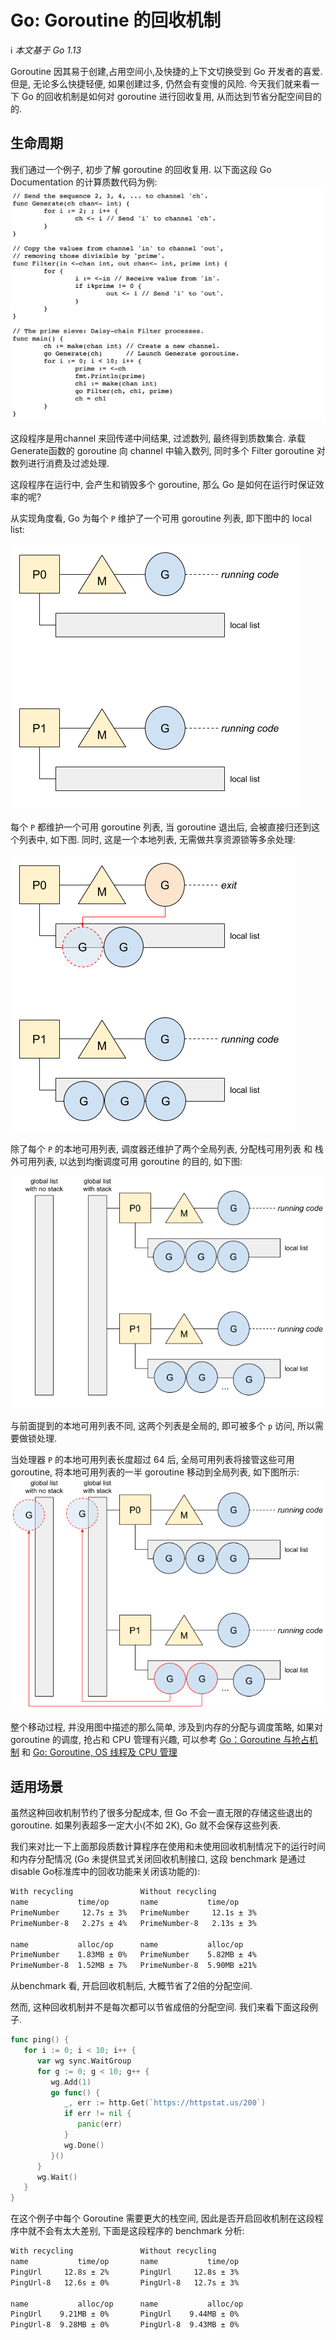 # Go: Goroutine 的回收机制

ℹ️ *本文基于 Go 1.13*

Goroutine 因其易于创建,占用空间小,及快捷的上下文切换受到 Go 开发者的喜爱. 但是, 无论多么快捷轻便, 如果创建过多, 仍然会有变慢的风险. 今天我们就来看一下 Go 的回收机制是如何对 goroutine 进行回收复用, 从而达到节省分配空间目的的.

## 生命周期
我们通过一个例子, 初步了解 goroutine 的回收复用. 以下面这段 Go Documentation 的计算质数代码为例: 
![](../img/goroutineRecycle-01.png)

这段程序是用channel 来回传递中间结果, 过滤数列, 最终得到质数集合. 承载 Generate函数的 goroutine 向 channel 中输入数列, 同时多个 Filter goroutine 对数列进行消费及过滤处理.

这段程序在运行中, 会产生和销毁多个 goroutine, 那么 Go 是如何在运行时保证效率的呢? 

从实现角度看, Go 为每个 `P` 维护了一个可用 goroutine 列表, 即下图中的 local list: 

![](../img/goroutineRecycle-02.png)

每个 `P` 都维护一个可用 goroutine 列表, 当 goroutine 退出后, 会被直接归还到这个列表中, 如下图. 同时, 这是一个本地列表, 无需做共享资源锁等多余处理: 

![](../img/goroutineRecycle-03.png)

除了每个 `P` 的本地可用列表, 调度器还维护了两个全局列表, 分配栈可用列表 和 栈外可用列表, 以达到均衡调度可用 goroutine 的目的, 如下图: 

![](../img/goroutineRecycle-04.png)

与前面提到的本地可用列表不同, 这两个列表是全局的, 即可被多个 `p` 访问, 所以需要做锁处理. 

当处理器 `P` 的本地可用列表长度超过 64 后, 全局可用列表将接管这些可用 goroutine, 将本地可用列表的一半 goroutine 移动到全局列表, 如下图所示: 
![](../img/goroutineRecycle-05.png)

整个移动过程, 并没用图中描述的那么简单, 涉及到内存的分配与调度策略, 如果对goroutine 的调度, 抢占和 CPU 管理有兴趣, 可以参考 [Go：Goroutine 与抢占机制](Go-Goroutine-and-Preemption.md) 和 [Go: Goroutine, OS 线程及 CPU 管理](Go-Goroutine-OS-Thread-and-CPU-Management.md)

## 适用场景
虽然这种回收机制节约了很多分配成本, 但 Go 不会一直无限的存储这些退出的 goroutine. 如果列表超多一定大小(不如 2K), Go 就不会保存这些列表. 

我们来对比一下上面那段质数计算程序在使用和未使用回收机制情况下的运行时间和内存分配情况 (Go 未提供显式关闭回收机制接口, 这段 benchmark 是通过disable Go标准库中的回收功能来关闭该功能的): 

```bash
With recycling               Without recycling
name           time/op       name           time/op
PrimeNumber     12.7s ± 3%   PrimeNumber     12.1s ± 3%
PrimeNumber-8   2.27s ± 4%   PrimeNumber-8   2.13s ± 3%

name           alloc/op      name           alloc/op
PrimeNumber    1.83MB ± 0%   PrimeNumber    5.82MB ± 4%
PrimeNumber-8  1.52MB ± 7%   PrimeNumber-8  5.90MB ±21%
```

从benchmark 看, 开启回收机制后, 大概节省了2倍的分配空间.

然而, 这种回收机制并不是每次都可以节省成倍的分配空间. 我们来看下面这段例子. 
```go
func ping() {
   for i := 0; i < 10; i++ {
      var wg sync.WaitGroup
      for g := 0; g < 10; g++ {
         wg.Add(1)
         go func() {
            _, err := http.Get(`https://httpstat.us/200`)
            if err != nil {
               panic(err)
            }
            wg.Done()
         }()
      }
      wg.Wait()
   }
}
```

在这个例子中每个 Goroutine 需要更大的栈空间, 因此是否开启回收机制在这段程序中就不会有太大差别, 下面是这段程序的 benchmark 分析: 
```bash
With recycling               Without recycling
name           time/op       name           time/op
PingUrl     12.8s ± 2%       PingUrl     12.8s ± 3%
PingUrl-8   12.6s ± 0%       PingUrl-8   12.7s ± 3%

name           alloc/op      name           alloc/op
PingUrl    9.21MB ± 0%       PingUrl    9.44MB ± 0%
PingUrl-8  9.28MB ± 0%       PingUrl-8  9.43MB ± 0%
```
